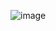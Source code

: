 ![image](https://user-images.githubusercontent.com/30209235/182022570-64dd2114-e07a-482c-81a4-d44f27ef530d.png)
